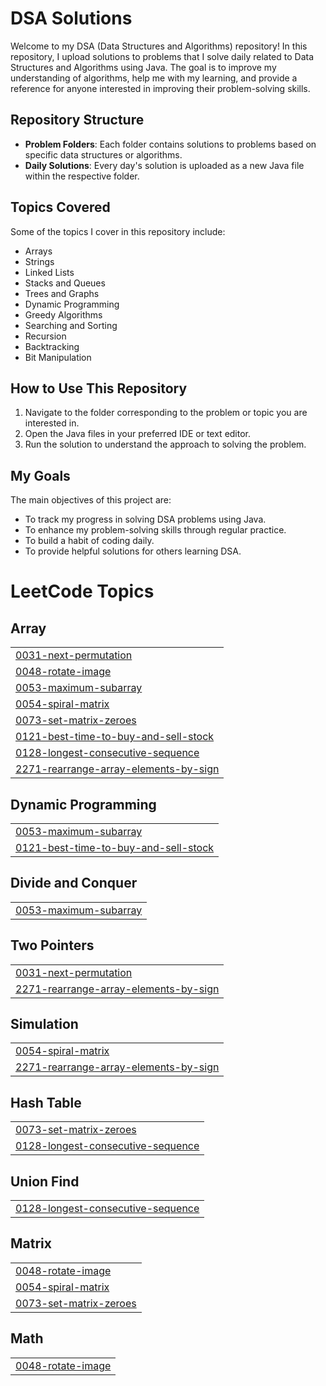 # DSA Solutions

Welcome to my DSA (Data Structures and Algorithms) repository! In this repository, I upload solutions to problems that I solve daily related to Data Structures and Algorithms using Java. The goal is to improve my understanding of algorithms, help me with my learning, and provide a reference for anyone interested in improving their problem-solving skills.

## Repository Structure

- **Problem Folders**: Each folder contains solutions to problems based on specific data structures or algorithms.
- **Daily Solutions**: Every day's solution is uploaded as a new Java file within the respective folder.

## Topics Covered

Some of the topics I cover in this repository include:
- Arrays
- Strings
- Linked Lists
- Stacks and Queues
- Trees and Graphs
- Dynamic Programming
- Greedy Algorithms
- Searching and Sorting
- Recursion
- Backtracking
- Bit Manipulation

## How to Use This Repository

1. Navigate to the folder corresponding to the problem or topic you are interested in.
2. Open the Java files in your preferred IDE or text editor.
3. Run the solution to understand the approach to solving the problem.

## My Goals

The main objectives of this project are:
- To track my progress in solving DSA problems using Java.
- To enhance my problem-solving skills through regular practice.
- To build a habit of coding daily.
- To provide helpful solutions for others learning DSA.

<!---LeetCode Topics Start-->
# LeetCode Topics
## Array
|  |
| ------- |
| [0031-next-permutation](https://github.com/Shankar10032005/DSA/tree/master/0031-next-permutation) |
| [0048-rotate-image](https://github.com/Shankar10032005/DSA/tree/master/0048-rotate-image) |
| [0053-maximum-subarray](https://github.com/Shankar10032005/DSA/tree/master/0053-maximum-subarray) |
| [0054-spiral-matrix](https://github.com/Shankar10032005/DSA/tree/master/0054-spiral-matrix) |
| [0073-set-matrix-zeroes](https://github.com/Shankar10032005/DSA/tree/master/0073-set-matrix-zeroes) |
| [0121-best-time-to-buy-and-sell-stock](https://github.com/Shankar10032005/DSA/tree/master/0121-best-time-to-buy-and-sell-stock) |
| [0128-longest-consecutive-sequence](https://github.com/Shankar10032005/DSA/tree/master/0128-longest-consecutive-sequence) |
| [2271-rearrange-array-elements-by-sign](https://github.com/Shankar10032005/DSA/tree/master/2271-rearrange-array-elements-by-sign) |
## Dynamic Programming
|  |
| ------- |
| [0053-maximum-subarray](https://github.com/Shankar10032005/DSA/tree/master/0053-maximum-subarray) |
| [0121-best-time-to-buy-and-sell-stock](https://github.com/Shankar10032005/DSA/tree/master/0121-best-time-to-buy-and-sell-stock) |
## Divide and Conquer
|  |
| ------- |
| [0053-maximum-subarray](https://github.com/Shankar10032005/DSA/tree/master/0053-maximum-subarray) |
## Two Pointers
|  |
| ------- |
| [0031-next-permutation](https://github.com/Shankar10032005/DSA/tree/master/0031-next-permutation) |
| [2271-rearrange-array-elements-by-sign](https://github.com/Shankar10032005/DSA/tree/master/2271-rearrange-array-elements-by-sign) |
## Simulation
|  |
| ------- |
| [0054-spiral-matrix](https://github.com/Shankar10032005/DSA/tree/master/0054-spiral-matrix) |
| [2271-rearrange-array-elements-by-sign](https://github.com/Shankar10032005/DSA/tree/master/2271-rearrange-array-elements-by-sign) |
## Hash Table
|  |
| ------- |
| [0073-set-matrix-zeroes](https://github.com/Shankar10032005/DSA/tree/master/0073-set-matrix-zeroes) |
| [0128-longest-consecutive-sequence](https://github.com/Shankar10032005/DSA/tree/master/0128-longest-consecutive-sequence) |
## Union Find
|  |
| ------- |
| [0128-longest-consecutive-sequence](https://github.com/Shankar10032005/DSA/tree/master/0128-longest-consecutive-sequence) |
## Matrix
|  |
| ------- |
| [0048-rotate-image](https://github.com/Shankar10032005/DSA/tree/master/0048-rotate-image) |
| [0054-spiral-matrix](https://github.com/Shankar10032005/DSA/tree/master/0054-spiral-matrix) |
| [0073-set-matrix-zeroes](https://github.com/Shankar10032005/DSA/tree/master/0073-set-matrix-zeroes) |
## Math
|  |
| ------- |
| [0048-rotate-image](https://github.com/Shankar10032005/DSA/tree/master/0048-rotate-image) |
<!---LeetCode Topics End-->